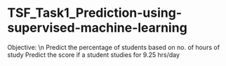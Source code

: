 # TSF_Task1_Prediction-using-supervised-machine-learning
Objective:
\n Predict the percentage of students based on no. of hours of study
Predict the score if a student studies for 9.25 hrs/day

